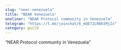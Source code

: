 ```yaml
---
slug: "near-venezuela"
title: "NEAR Venezuela"
oneliner: "NEAR Protocol community in Venezuela"
telegram: "https://t.me/joinchat/6_mQE72LRBk5MjIx"
category: guild
---
```


“NEAR Protocol community in Venezuela”

